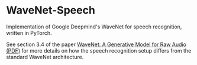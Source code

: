 WaveNet-Speech
==============

Implementation of Google Deepmind's WaveNet for speech recognition, written in PyTorch.

See section 3.4 of the paper [WaveNet: A Generative Model for Raw Audio (PDF)](`https://arxiv.org/pdf/1609.03499.pdf) for more details on how the speech recognition setup differs from the standard WaveNet architecture.

